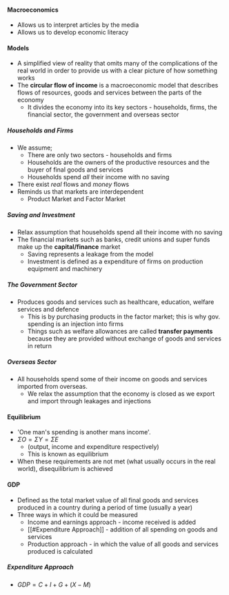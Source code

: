#### Macroeconomics
- Allows us to interpret articles by the media
- Allows us to develop economic literacy

#### Models
- A simplified view of reality that omits many of the complications of the real world in order to provide us with a clear picture of how something works
- The **circular flow of income** is a macroeconomic model that describes flows of resources, goods and services between the parts of the economy
	- It divides the economy into its key sectors - households, firms, the financial sector, the government and overseas sector

##### Households and Firms
- We assume;
	- There are only two sectors - households and firms
	- Households are the owners of the productive resources and the buyer of final goods and services
	- Households spend *all* their income with no saving
- There exist *real* flows and *money* flows
- Reminds us that markets are interdependent
	- Product Market and Factor Market

##### Saving and Investment
- Relax assumption that households spend all their income with no saving
- The financial markets such as banks, credit unions and super funds make up the **capital/finance** market
	- Saving represents a leakage from the model
	- Investment is defined as a expenditure of firms on production equipment and machinery

##### The Government Sector
- Produces goods and services such as healthcare, education, welfare services and defence
	- This is by purchasing products in the factor market; this is why gov. spending is an injection into firms
	- Things such as welfare allowances are called **transfer payments** because they are provided without exchange of goods and services in return

##### Overseas Sector
- All households spend some of their income on goods and services imported from overseas.
	- We relax the assumption that the economy is closed as we export and import through leakages and injections

#### Equilibrium
- 'One man's spending is another mans income'.
- $\Sigma O = \Sigma Y = \Sigma E$
	- (output, income and expenditure respectively)
	- This is known as equilibrium
- When these requirements are not met (what usually occurs in the real world), disequilibrium is achieved

#### GDP
- Defined as the total market value of all final goods and services produced in a country during a period of time (usually a year)
- Three ways in which it could be measured
	- Income and earnings approach - income received is added
	- [[#Expenditure Approach]] - addition of all spending on goods and services
	- Production approach - in which the value of all goods and services produced is calculated

##### Expenditure Approach
- $GDP=C+I+G+(X-M)$